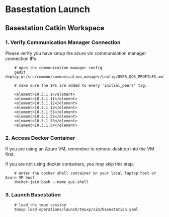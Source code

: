 # Basestation Launch

## Basestation Catkin Workspace

### 1. Verify Communication Manager Connection

Please verify you have setup the azure vm communication manager connection IPs

        # open the communication manager config
        gedit deploy_ws/src/common/communication_manager/config/USER_QOS_PROFILES.xml

        # make sure the IPs are added to every 'initial_peers' tag:
        
        <element>10.3.1.1</element>
        <element>10.3.1.11</element>
        <element>10.3.1.12</element>
        <element>10.3.1.13</element>
        <element>10.3.1.51</element>
        <element>10.3.1.52</element>
        <element>10.3.1.53</element>
        <element>10.3.1.54</element>

### 2. Access Docker Container

If you are using an Azure VM, remember to remote-desktop into the VM first.

If you are not using docker containers, you may skip this step.

        # enter the docker shell container on your local laptop host or Azure VM host
        docker-join.bash --name gui-shell

### 3. Launch Basestation

        # load the tmux session
        tmuxp load operations/launch/tmuxp/sim/basestation.yaml
